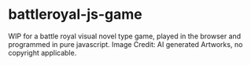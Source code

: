 # battleroyal-js-game
WIP for a battle royal visual novel type game, played in the browser and programmed in pure javascript.
Image Credit: AI generated Artworks, no copyright applicable.
